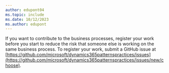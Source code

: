 ```yaml
---
author: edupont04
ms.topic: include
ms.date: 10/12/2023
ms.author: edupont
---
```

If you want to contribute to the business processes, register your work before you start to reduce the risk that someone else is working on the same business process. To register your work, submit a GitHub issue at [https://github.com/microsoft/dynamics365patternspractices/issues](https://github.com/microsoft/dynamics365patternspractices/issues/new/choose).